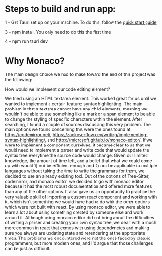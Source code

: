 # Steps to build and run app:

1 - Get Tauri set up on your machine. To do this, follow the [quick start guide](https://tauri.app/v1/guides/getting-started/prerequisites)

3 - npm install. You only need to do this the first time

4 - npm run tauri dev

# Why Monaco?

The main design choice we had to make toward the end of this project was the following:

How would we implement our code editing element?

We tried using an HTML textarea element. This worked great for us until we wanted to implement a certain feature: syntax highlighting. The main problem is that a textarea cannot have any child elements, meaning we wouldn't be able to use something like a mark or a span element to be able to change the styling of specific characters within the element. After searching, I found a couple of sources discussing this very problem. The main options we found concerning this were the ones found at https://codemirror.net/, https://zackoverflow.dev/writing/implementing-syntax-highlighting/, and https://microsoft.github.io/monaco-editor/. If we were to implement a component ourselves, it became clear to us that we would need to implement a parser and write code that would update the syntax tree everytime the source code would change. Given our limited knowledge, the amount of time left, and a belief that what we could come up with would 1) not be efficient enough and 2) not be applicable to multiple languages without taking the time to write the grammars for them, we decided to use an already existing tool.
Out of the options of Tree-Sitter, codemirror, and monaco editor, we decided to go with monaco editor because it had the most robust documentation and offered more features than any of the other options. It also gave us an opportunity to practice the very valuable skill of importing a custom react component and working with it, which isn't something we would have had to do with the other options which were not built with react. By using monaco editor, we were able to learn a lot about using something created by someone else and work around it. Although using monaco editor did not bring about the difficulties of writing a parser and creating your own syntax tree, we dealt with a much more common in react that comes with using dependencies and making sure you always are updating state and rerendering at the appropriate times. The problems we encountered were not the ones faced by classic programmers, but more modern ones; and I'd argue that those challenges can be just as difficult.
